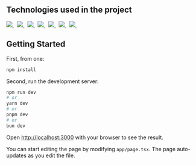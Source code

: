 ## Technologies used in the project
<div className="flex flex-grow w-full">
    <a href="https://nextjs.org/">
        <img src="https://img.shields.io/badge/next%20js-000000?style=for-the-badge&logo=nextdotjs&logoColor=white">
    </a>&nbsp;
    <a href="https://react.dev/">
        <img src="https://img.shields.io/badge/React-20232A?style=for-the-badge&logo=react&logoColor=61DAFB">
    </a>&nbsp;
    <a href="https://nodejs.org/en">
        <img src="https://img.shields.io/badge/Node%20js-339933?style=for-the-badge&logo=nodedotjs&logoColor=white">
    </a>&nbsp;
    <a href="https://www.typescriptlang.org/">
        <img src="https://img.shields.io/badge/TypeScript-007ACC?style=for-the-badge&logo=typescript&logoColor=white">
    </a>&nbsp;
    <a href="https://tailwindcss.com/">
        <img src="https://img.shields.io/badge/Tailwind_CSS-38B2AC?style=for-the-badge&logo=tailwind-css&logoColor=white">
    </a>&nbsp;
    <a href="https://react-hook-form.com/">
        <img src="https://img.shields.io/badge/React%20Hook%20Form-%23EC5990?style=for-the-badge&logo=React%20Hook%20Form&logoColor=white">
    </a>&nbsp;
    <a href="https://zod.dev/">
        <img src="https://img.shields.io/badge/Zod-%23274D82?style=for-the-badge&logo=Zod&logoColor=white">
    </a>&nbsp;
</div>


## Getting Started

First, from one:
```bash
npm install
```

Second, run the development server:

```bash
npm run dev
# or
yarn dev
# or
pnpm dev
# or
bun dev
```

Open [http://localhost:3000](http://localhost:3000) with your browser to see the result.

You can start editing the page by modifying `app/page.tsx`. The page auto-updates as you edit the file.
